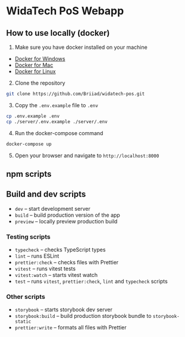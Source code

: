 # WidaTech PoS Webapp

## How to use locally (docker)

1. Make sure you have docker installed on your machine
- [Docker for Windows](https://docs.docker.com/desktop/install/windows-install/)
- [Docker for Mac](https://docs.docker.com/desktop/install/mac-install/)
- [Docker for Linux](https://docs.docker.com/desktop/install/linux-install/)
2. Clone the repository
```bash
git clone https://github.com/Briiad/widatech-pos.git
```
3. Copy the `.env.example` file to `.env`
```bash
cp .env.example .env
cp ./server/.env.example ./server/.env
```
4. Run the docker-compose command
```bash
docker-compose up
``` 
5. Open your browser and navigate to `http://localhost:8000`

## npm scripts

## Build and dev scripts

- `dev` – start development server
- `build` – build production version of the app
- `preview` – locally preview production build

### Testing scripts

- `typecheck` – checks TypeScript types
- `lint` – runs ESLint
- `prettier:check` – checks files with Prettier
- `vitest` – runs vitest tests
- `vitest:watch` – starts vitest watch
- `test` – runs `vitest`, `prettier:check`, `lint` and `typecheck` scripts

### Other scripts

- `storybook` – starts storybook dev server
- `storybook:build` – build production storybook bundle to `storybook-static`
- `prettier:write` – formats all files with Prettier
